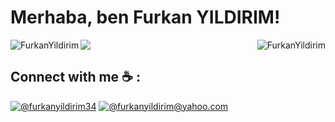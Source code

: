 # Merhaba, ben Furkan YILDIRIM! 
<p align="left"> <img align="left" src="https://github-readme-stats.vercel.app/api?username=FurkanYildirim&show_icons=true&locale=en&bg_color=0d1117&text_color=ffffff&repo=convoychat"
    alt="FurkanYildirim" /> </p>
<p align="right"><img align="right" src="https://github-readme-stats.vercel.app/api/top-langs?username=FurkanYildirim&show_icons=true&locale=en&bg_color=0d1117&text_color=ffffff&layout=compact"
    alt="FurkanYildirim" 
    bg_color=#808080/></p>

[![](https://img.shields.io/github/followers/FurkanYildirim?style=social)](https://www.github.com/FurkanYildirim)

## Connect with me ☕ :

 [![@furkanyildirim34](https://img.icons8.com/fluency/48/000000/linkedin.png "@furkanyildirim34")]([https://www.linkedin.com/in/anushkawijegoonawardana97/](https://www.linkedin.com/in/furkanyildirim34/)) [![@furkanyildirim@yahoo.com](https://img.icons8.com/fluency/48/000000/apple-mail.png "@furkanyildirim@yahoo.com")](furkanyildirim@yahoo.com)

